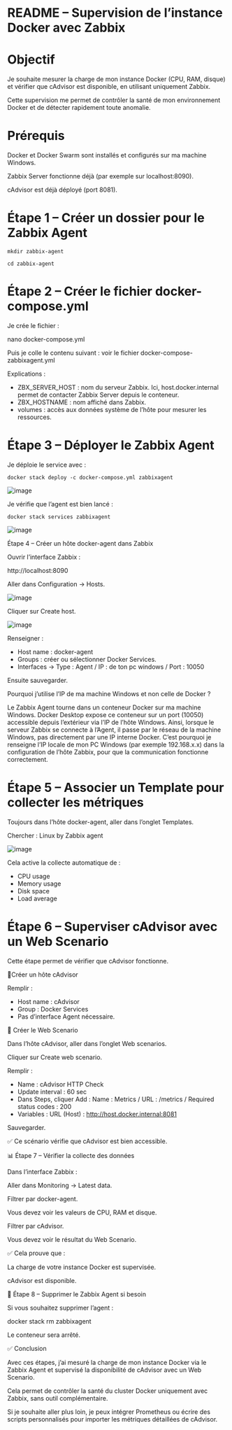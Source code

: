 # README – Supervision de l’instance Docker avec Zabbix

# Objectif

Je souhaite mesurer la charge de mon instance Docker (CPU, RAM, disque) et vérifier que cAdvisor est disponible, en utilisant uniquement Zabbix.

Cette supervision me permet de contrôler la santé de mon environnement Docker et de détecter rapidement toute anomalie.

# Prérequis

Docker et Docker Swarm sont installés et configurés sur ma machine Windows.

Zabbix Server fonctionne déjà (par exemple sur localhost:8090).

cAdvisor est déjà déployé (port 8081).

# Étape 1 – Créer un dossier pour le Zabbix Agent

`mkdir zabbix-agent`

`cd zabbix-agent`


# Étape 2 – Créer le fichier docker-compose.yml

Je crée le fichier :

nano docker-compose.yml

Puis je colle le contenu suivant : voir le fichier docker-compose-zabbixagent.yml

Explications :

- ZBX_SERVER_HOST : nom du serveur Zabbix. Ici, host.docker.internal permet de contacter Zabbix Server depuis le conteneur.
- ZBX_HOSTNAME : nom affiché dans Zabbix.
- volumes : accès aux données système de l’hôte pour mesurer les ressources.


# Étape 3 – Déployer le Zabbix Agent

Je déploie le service avec :

`docker stack deploy -c docker-compose.yml zabbixagent`

![image](https://github.com/user-attachments/assets/d2919f83-2ec9-470b-8d2e-02fc74aeffa0)

Je vérifie que l’agent est bien lancé :

`docker stack services zabbixagent`

![image](https://github.com/user-attachments/assets/62427080-513a-4e70-8f5a-b10c4096e0d8)


Étape 4 – Créer un hôte docker-agent dans Zabbix

Ouvrir l’interface Zabbix :

http://localhost:8090

Aller dans Configuration → Hosts.

![image](https://github.com/user-attachments/assets/3028fcc8-7b98-4dbb-91e2-e6e7507d2e12)


Cliquer sur Create host.

![image](https://github.com/user-attachments/assets/7ece0f1b-4629-4d7f-b13f-b1a8226e5f43)

Renseigner :

- Host name : docker-agent
- Groups : créer ou sélectionner Docker Services.
- Interfaces ->  Type : Agent / IP : de ton pc windows / Port : 10050

Ensuite sauvegarder.

Pourquoi j’utilise l’IP de ma machine Windows et non celle de Docker ?

Le Zabbix Agent tourne dans un conteneur Docker sur ma machine Windows. Docker Desktop expose ce conteneur sur un port (10050) accessible depuis l’extérieur via l’IP de l’hôte Windows. Ainsi, lorsque le serveur Zabbix se connecte à l’Agent, il passe par le réseau de la machine Windows, pas directement par une IP interne Docker. C’est pourquoi je renseigne l’IP locale de mon PC Windows (par exemple 192.168.x.x) dans la configuration de l’hôte Zabbix, pour que la communication fonctionne correctement.


# Étape 5 – Associer un Template pour collecter les métriques

Toujours dans l’hôte docker-agent, aller dans l’onglet Templates.

Chercher : Linux by Zabbix agent

![image](https://github.com/user-attachments/assets/b2c0fc46-c0fc-44fb-b814-5107ed15daee)

Cela active la collecte automatique de :

- CPU usage
- Memory usage
- Disk space
- Load average



# Étape 6 – Superviser cAdvisor avec un Web Scenario

Cette étape permet de vérifier que cAdvisor fonctionne.

🔹Créer un hôte cAdvisor


Remplir :

- Host name : cAdvisor
- Group : Docker Services
- Pas d’interface Agent nécessaire.


🔹 Créer le Web Scenario

Dans l’hôte cAdvisor, aller dans l’onglet Web scenarios.

Cliquer sur Create web scenario.

Remplir :

- Name : cAdvisor HTTP Check
- Update interval : 60 sec
- Dans Steps, cliquer Add : Name : Metrics / URL : /metrics / Required status codes : 200
- Variables : URL (Host) : http://host.docker.internal:8081

Sauvegarder.

✅ Ce scénario vérifie que cAdvisor est bien accessible.

📊 Étape 7 – Vérifier la collecte des données

Dans l’interface Zabbix :

Aller dans Monitoring → Latest data.

Filtrer par docker-agent.

Vous devez voir les valeurs de CPU, RAM et disque.

Filtrer par cAdvisor.

Vous devez voir le résultat du Web Scenario.

✅ Cela prouve que :

La charge de votre instance Docker est supervisée.

cAdvisor est disponible.

🧹 Étape 8 – Supprimer le Zabbix Agent si besoin

Si vous souhaitez supprimer l’agent :

docker stack rm zabbixagent

Le conteneur sera arrêté.

✅ Conclusion

Avec ces étapes, j’ai mesuré la charge de mon instance Docker via le Zabbix Agent et supervisé la disponibilité de cAdvisor avec un Web Scenario.

Cela permet de contrôler la santé du cluster Docker uniquement avec Zabbix, sans outil complémentaire.

Si je souhaite aller plus loin, je peux intégrer Prometheus ou écrire des scripts personnalisés pour importer les métriques détaillées de cAdvisor.


